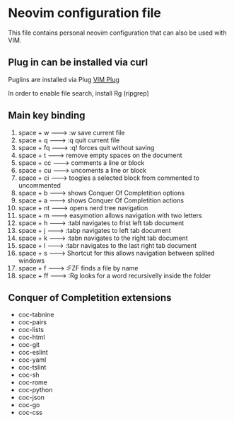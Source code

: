 # Neovim configuration file

This file contains personal neovim configuration that can also be used with VIM.

## Plug in can be installed via curl

Puglins are installed via Plug
[VIM Plug](https://github.com/junegunn/vim-plug)

In order to enable file search, install Rg (ripgrep)

## Main key binding

  1. space + w   ---> :w save current file
  2. space + q   ---> :q quit current file
  3. space + fq  ---> :q! forces quit without saving
  4. space + t   ---> <Plugin> remove empty spaces on the document
  5. space + cc  ---> comments a line or block
  6. space + cu  ---> uncoments a line or block
  7. space + ci  ---> toogles a selected block from commented to uncommented
  8. space + b   ---> <Plugin> shows Conquer Of Completition options
  9. space + a   ---> <Plugin> shows Conquer Of Completition actions
  10. space + nt  ---> <Plugin> opens nerd tree navigation
  11. space + m  ---> <Plugin> easymotion allows navigation with two letters
  12. space + h  ---> :tabl navigates to frist left tab document
  13. space + j  ---> :tabp navigates to left tab document
  14. space + k  ---> :tabn navigates to the right tab document
  15. space + l  ---> :tabr navigates to the last right tab document
  16. space + s  ---> Shortcut for <C-w> this allows navigation between splited windows
  17. space + f  ---> :FZF finds a file by name
  18. space + ff ---> :Rg looks for a word recursivelly inside the folder

## Conquer of Completition extensions

- coc-tabnine
- coc-pairs
- coc-lists
- coc-html
- coc-git
- coc-eslint
- coc-yaml
- coc-tslint
- coc-sh
- coc-rome
- coc-python
- coc-json
- coc-go
- coc-css
